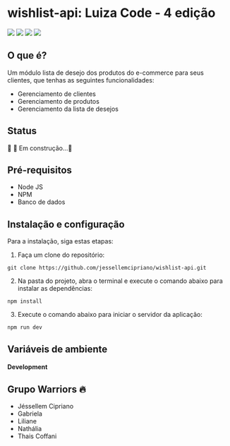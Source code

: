 # wishlist-api: Luiza Code - 4 edição

<p>
  <img src="https://img.shields.io/badge/JavaScript-F7DF1E?style=for-the-badge&logo=javascript&logoColor=black" />
  <img src="https://img.shields.io/badge/Node.js-339933?style=for-the-badge&logo=nodedotjs&logoColor=white"/>
  <img src="https://img.shields.io/badge/Express.js-000000?style=for-the-badge&logo=express&logoColor=white"/>
  <img src="https://img.shields.io/badge/MongoDB-316192?style=for-the-badge&logo=mongodb&logoColor=white" />
</p>

## O que é?

Um módulo lista de desejo dos produtos do e-commerce para seus clientes, que tenhas as seguintes funcionalidades:
- Gerenciamento de clientes
- Gerenciamento de produtos
- Gerenciamento da lista de desejos

## Status
🚧 🚀 Em construção...🚧

## Pré-requisitos
- Node JS
- NPM
- Banco de dados

## Instalação e configuração

Para a instalação, siga estas etapas:

1) Faça um clone do repositório:
```
git clone https://github.com/jessellemcipriano/wishlist-api.git
```

2) Na pasta do projeto, abra o terminal e execute o comando abaixo para instalar as dependências:
```
npm install
```

3) Execute o comando abaixo para iniciar o servidor da aplicação:
```
npm run dev
```


## Variáveis de ambiente 
#### Development

## Grupo Warriors 🔥
- Jéssellem Cipriano
- Gabriela
- Liliane
- Nathália
- Thais Coffani
